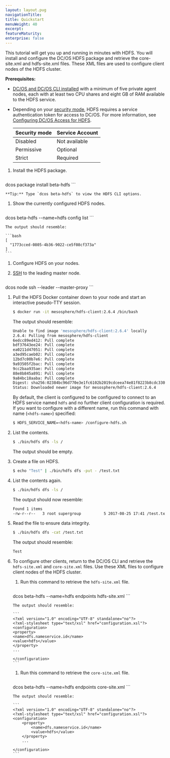 ```yaml
---
layout: layout.pug
navigationTitle: 
title: Quickstart
menuWeight: 40
excerpt:
featureMaturity:
enterprise: false
---
```


<!-- This source repo for this topic is https://github.com/mesosphere/dcos-commons -->


This tutorial will get you up and running in minutes with HDFS. You will install and configure the DC/OS HDFS package and retrieve the core-site.xml and hdfs-site.xml files. These XML files are used to configure client nodes of the HDFS cluster.

**Prerequisites:**

-  [DC/OS and DC/OS CLI installed](/1.9/installing/) with a minimum of five private agent nodes, each with at least two CPU shares and eight GB of RAM available to the HDFS service.
-  Depending on your [security mode](/1.9/overview/security/security-modes/), HDFS requires a service authentication token for access to DC/OS. For more information, see [Configuring DC/OS Access for HDFS](/service-docs/hdfs/hdfs-auth/).

   | Security mode | Service Account |
   |---------------|-----------------------|
   | Disabled      | Not available   |
   | Permissive    | Optional   |
   | Strict        | Required |

1.  Install the HDFS package.

    ```bash
   dcos package install beta-hdfs
    ```

    **Tip:** Type `dcos beta-hdfs` to view the HDFS CLI options.


1.  Show the currently configured HDFS nodes.

    ```bash
   dcos beta-hdfs --name=hdfs config list
    ```

    The output should resemble:

    ```bash
    [
      "1773cced-0805-4b36-9022-ce5f08cf373a"
    ]
    ```

1.  Configure HDFS on your nodes.

1.  [SSH](/1.9/administering-clusters/sshcluster/) to the leading master node.

    ```bash
   dcos node ssh --leader --master-proxy
    ```

1.  Pull the HDFS Docker container down to your node and start an interactive pseudo-TTY session.

    ```bash
    $ docker run -it mesosphere/hdfs-client:2.6.4 /bin/bash
    ```

    The output should resemble:

    ```bash
    Unable to find image 'mesosphere/hdfs-client:2.6.4' locally
    2.6.4: Pulling from mesosphere/hdfs-client
    6edcc89ed412: Pull complete
    bdf37643ee24: Pull complete
    ea0211d47051: Pull complete
    a3ed95caeb02: Pull complete
    12bd7c00b7e6: Pull complete
    9a93505f2bac: Pull complete
    9cc2baa935ae: Pull complete
    88e8b845a891: Pull complete
    9a84bc18aaba: Pull complete
    Digest: sha256:02384bc96d770e3e1fc6102b2019cdceea74e81f8223b8cdc330a499f1df733e
    Status: Downloaded newer image for mesosphere/hdfs-client:2.6.4
    ```

    By default, the client is configured to be configured to connect to an HDFS service named `hdfs` and no further client configuration is required. If you want to configure with a different name, run this command with name (`<hdfs-name>`) specified:

    ```bash
    $ HDFS_SERVICE_NAME=<hdfs-name> /configure-hdfs.sh
    ```

1.  List the contents.

    ```bash
    $ ./bin/hdfs dfs -ls /
    ```

    The output should be empty.

1.  Create a file on HDFS.

    ```bash
    $ echo "Test" | ./bin/hdfs dfs -put - /test.txt
    ```

1.  List the contents again.

    ```bash
    $ ./bin/hdfs dfs -ls /
    ```

    The output should now resemble:

    ```bash
    Found 1 items
    -rw-r--r--   3 root supergroup          5 2017-08-25 17:41 /test.txt
    ```

1.  Read the file to ensure data integrity.

    ```bash
    $ ./bin/hdfs dfs -cat /test.txt
    ```

    The output should resemble:
    ```bash
    Test
    ```


1.  To configure other clients, return to the DC/OS CLI and retrieve the `hdfs-site.xml` and `core-site.xml` files. Use these XML files to configure client nodes of the HDFS cluster.

    1.  Run this command to retrieve the `hdfs-site.xml` file.

        ```bash
       dcos beta-hdfs --name=hdfs endpoints hdfs-site.xml
        ```

        The output should resemble:

        ```
        <?xml version="1.0" encoding="UTF-8" standalone="no"?>
        <?xml-stylesheet type="text/xsl" href="configuration.xsl"?><configuration>
        <property>
        <name>dfs.nameservice.id</name>
        <value>hdfs</value>
        </property>
        ...

        </configuration>
        ```

    1.  Run this command to retrieve the `core-site.xml` file.

        ```bash
       dcos beta-hdfs --name=hdfs endpoints core-site.xml
        ```

        The output should resemble:

        ```
        <?xml version="1.0" encoding="UTF-8" standalone="no"?>
        <?xml-stylesheet type="text/xsl" href="configuration.xsl"?>
        <configuration>
            <property>
                <name>dfs.nameservice.id</name>
                <value>hdfs</value>
            </property>
            ...

        </configuration>
        ```
